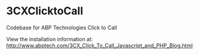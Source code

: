 # 3CXClicktoCall
Codebase for ABP Technologies Click to Call

View the installation information at:
http://www.abptech.com/3CX_Click_To_Call_Javascript_and_PHP_Blog.html

